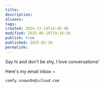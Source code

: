 ```yaml
---
title: 
description: 
aliases: 
tags: 
created: 2024-12-14T14:46:40
modified: 2025-06-19T19:16:30
publish: true
published: 2025-02-10
permalink: 
---
```


Say hi and don't be shy, I love conversations!

Here's my email inbox ~

```
comfy.snows0n@icloud.com
```
